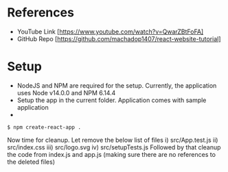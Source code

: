 # References
* YouTube Link [https://www.youtube.com/watch?v=QwarZBtFoFA]
* GitHub Repo [https://github.com/machadop1407/react-website-tutorial]

# Setup 
* NodeJS and NPM are required for the setup. Currently, the application uses Node v14.0.0 and NPM 6.14.4
* Setup the app in the current folder. Application comes with sample application
* 
```
$ npm create-react-app . 

```

Now time for cleanup. Let remove the below list of files
i) src/App.test.js
ii) src/index.css
iii) src/logo.svg
iv) src/setupTests.js
Followed by that cleanup the code from index.js and app.js (making sure there are no references to the deleted files)


